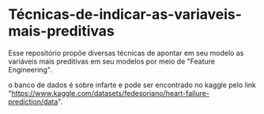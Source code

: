 # Técnicas-de-indicar-as-variaveis-mais-preditivas
Esse repositório propõe diversas técnicas   de apontar em seu modelo as variáveis mais preditivas em seu modelos por meio de "Feature Engineering".

o banco de dados é sobre infarte e pode ser encontrado no kaggle pelo link "https://www.kaggle.com/datasets/fedesoriano/heart-failure-prediction/data".
